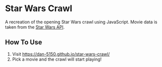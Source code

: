 # Star Wars Crawl

A recreation of the opening Star Wars crawl using JavaScript. Movie data is taken from the [Star Wars API](https://swapi.dev/).

## How To Use

1. Visit https://dan-5150.github.io/star-wars-crawl/
2. Pick a movie and the crawl will start playing!
